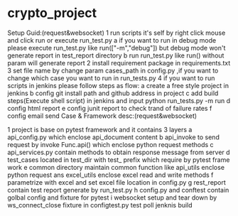 # crypto_project
Setup Guid:(request&websocket)
1 run scripts it's self by right click mouse and click run or execute run_test.py 
   a if you want to run in debug mode please execute run_test.py like  run(["-m","debug"]) but debug mode won't generate report in test_report directory
   b run run_test.py like run() without param will generate report 
2 install requirement package in requirements.txt
3 set file name by change param cases_path in config.py ,if you want to change which case you want to run in run_tests.py
4 if you want to run scripts in jenkins please follow steps as flow:
   a create a free style project in jenkins
   b config git install path and github address in project
   c add build steps(Execute shell script) in jenkins and input python run_tests.py -m run
   d config html report
   e config junit report to check trand of failure rates
   f config email send
Case & Framework desc:(request&websocket)

1 project is base on pytest framework and it contains 3 layers
   a api_config.py which enclose api_document content
   b api_invoke to send request by invoke Func.api() which enclose python request methods 
   c api_services.py contain methods to obtain response message from server 
   d test_cases located in test_dir with test_ prefix which require by pytest frame work 
   e common directory maintain common function like api_utils enclose python request ans excel_utils  enclose excel read and write methods
   f parametrize with excel and set excel file location in config.py 
   g rest_report contain test report generate by run_test.py
   h config.py and conftest contain golbal config  and fixture for pytest
   i websocket setup and tear down by ws_connect_close fixture in configtest.py
   test poll jenknis build
   